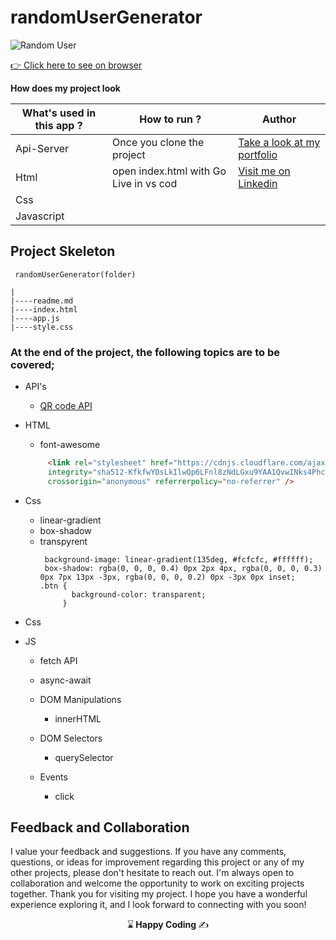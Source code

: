 # randomUserGenerator

![Random User](https://github.com/kaplanh/randomUserGenerator/assets/101884444/e92b63c5-cd50-4510-80d0-21fd1ab9c976)

[:point_right: Click here to see on browser](https://kaplanh.github.io/randomUserGenerator/)



**How does my project look**


 **What's used in this app ?** | **How to run ?** | **Author** |
|----------|---------|------------
|Api-Server | Once you clone the project|[Take a look at my portfolio](https://kaplanh.github.io/Portfolio_with_CssFlex/)|
|Html| open index.html with Go Live in vs cod|[Visit me on Linkedin](https://www.linkedin.com/in/kaplan-h/)|
|Css||   
|Javascript |  |  






## Project Skeleton 

```
 randomUserGenerator(folder)

|
|----readme.md                        
|----index.html
|----app.js
|----style.css

```

### At the end of the project, the following topics are to be covered;

- API's
  - [QR code API](https://goqr.me/api/)
- HTML
  - font-awesome
   ~~~html
        <link rel="stylesheet" href="https://cdnjs.cloudflare.com/ajax/libs/font-awesome/6.1.1/css/all.min.css"
        integrity="sha512-KfkfwYDsLkIlwQp6LFnl8zNdLGxu9YAA1QvwINks4PhcElQSvqcyVLLD9aMhXd13uQjoXtEKNosOWaZqXgel0g=="
        crossorigin="anonymous" referrerpolicy="no-referrer" />
   ~~~
  
- Css
   - linear-gradient
   - box-shadow
   - transpyrent
     ~~~
      background-image: linear-gradient(135deg, #fcfcfc, #ffffff);
      box-shadow: rgba(0, 0, 0, 0.4) 0px 2px 4px, rgba(0, 0, 0, 0.3) 0px 7px 13px -3px, rgba(0, 0, 0, 0.2) 0px -3px 0px inset;
     .btn {
            background-color: transparent;
          }
     ~~~

- Css
- JS  
   - fetch API        
   - async-await
          
  
   - DOM Manipulations
      - innerHTML
  
     
    - DOM Selectors
      - querySelector  
    
    - Events
        - click
 


 


## Feedback and Collaboration
I value your feedback and suggestions. If you have any comments, questions, or ideas for improvement regarding this project or any of my other projects, please don't hesitate to reach out.
I'm always open to collaboration and welcome the opportunity to work on exciting projects together.
Thank you for visiting my project. I hope you have a wonderful experience exploring it, and I look forward to connecting with you soon!



<p align="center"> ⌛<strong> Happy Coding </strong> ✍ </p>







